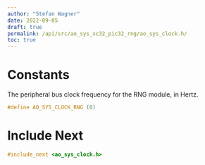 ```yaml
---
author: "Stefan Wagner"
date: 2022-09-05
draft: true
permalink: /api/src/ao_sys_xc32_pic32_rng/ao_sys_clock.h/
toc: true
---
```


# Constants

The peripheral bus clock frequency for the RNG module, in Hertz.

```c
#define AO_SYS_CLOCK_RNG (0)
```

# Include Next

```c
#include_next <ao_sys_clock.h>
```
